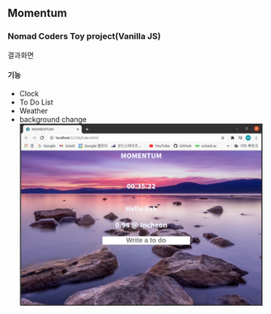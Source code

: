 ## Momentum
### Nomad Coders Toy project(Vanilla JS)

결과화면
#### 기능
+ Clock
+ To Do List
+ Weather
+ background change
![Simpson Url](https://github.com/tjdgus3160/Momentum/blob/master/images/%EA%B2%B0%EA%B3%BC.PNG)

